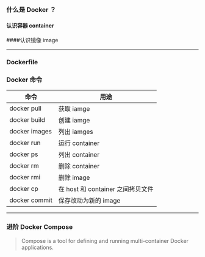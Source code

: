 ### 什么是 Docker ？

#### 认识容器 container

>

####认识镜像 image

>

---

### Dockerfile



### Docker 命令

| 命令          | 用途                              |
| ------------- | --------------------------------- |
| docker pull   | 获取 iamge                        |
| docker  build | 创建 iamge                        |
| docker images | 列出 iamges                       |
| docker run    | 运行 container                    |
| docker ps     | 列出 container                    |
| docker rm     | 删除 container                    |
| docker rmi    | 删除 image                        |
| docker cp     | 在 host 和 container 之间拷贝文件 |
| docker commit | 保存改动为新的 image              |

---

### 进阶 Docker Compose

>Compose is a tool for defining and running multi-container Docker applications.

